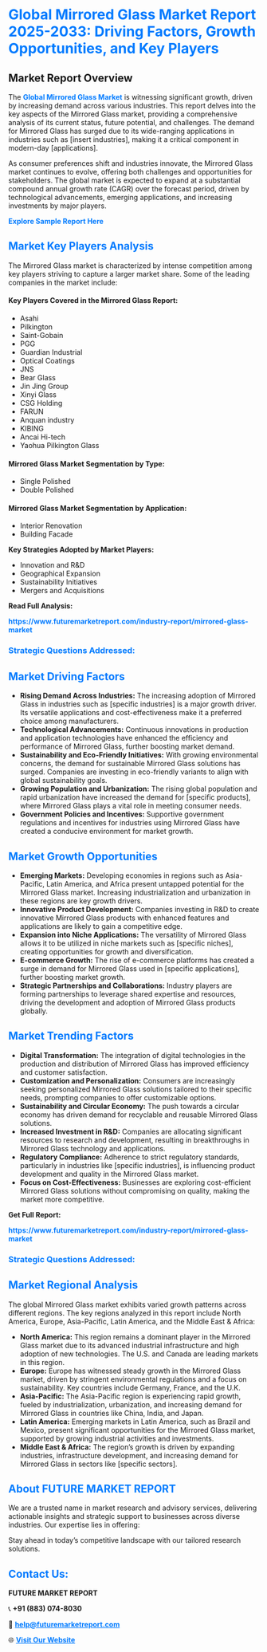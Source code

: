 <h1 style="color: #007BFF;">Global Mirrored Glass Market Report 2025-2033: Driving Factors, Growth Opportunities, and Key Players</h1>

<section id="overview">
<h2>Market Report Overview</h2>
<p>The <a href="https://www.futuremarketreport.com/industry-report/mirrored-glass-market" style="color: #007BFF; text-decoration: none;"><strong>Global Mirrored Glass Market</strong></a> is witnessing significant growth, driven by increasing demand across various industries. This report delves into the key aspects of the Mirrored Glass market, providing a comprehensive analysis of its current status, future potential, and challenges. The demand for Mirrored Glass has surged due to its wide-ranging applications in industries such as [insert industries], making it a critical component in modern-day [applications].</p>
<p>As consumer preferences shift and industries innovate, the Mirrored Glass market continues to evolve, offering both challenges and opportunities for stakeholders. The global market is expected to expand at a substantial compound annual growth rate (CAGR) over the forecast period, driven by technological advancements, emerging applications, and increasing investments by major players.</p>
</section>

<section id="overview">
<p><a href="https://www.futuremarketreport.com/request-sample/reportId=52729" style="color: #007BFF; text-decoration: none;"><strong>Explore Sample Report Here</strong></a></p>
</section>

<section id="key-players">
<h2 style="color: #007BFF;">Market Key Players Analysis</h2>
<p>The Mirrored Glass market is characterized by intense competition among key players striving to capture a larger market share. Some of the leading companies in the market include:</p>
<h4>Key Players Covered in the Mirrored Glass Report:</h4>
<ul><li>Asahi</li><li>Pilkington</li><li>Saint-Gobain</li><li>PGG</li><li>Guardian Industrial</li><li>Optical Coatings</li><li>JNS</li><li>Bear Glass</li><li>Jin Jing Group</li><li>Xinyi Glass</li><li>CSG Holding</li><li>FARUN</li><li>Anquan industry</li><li>KIBING</li><li>Ancai Hi-tech</li><li>Yaohua Pilkington Glass</li></ul>
<h4>Mirrored Glass Market Segmentation by Type:</h4>
<ul><li>Single Polished</li><li>Double Polished</li></ul>

<h4>Mirrored Glass Market Segmentation by Application:</h4>
<ul><li>Interior Renovation</li><li>Building Facade</li></ul>
<p><strong>Key Strategies Adopted by Market Players:</strong></p>
<ul>
<li>Innovation and R&D</li>
<li>Geographical Expansion</li>
<li>Sustainability Initiatives</li>
<li>Mergers and Acquisitions</li>
</ul>
</section>

<section>
<p><strong>Read Full Analysis: </strong></p><a href="https://www.futuremarketreport.com/industry-report/mirrored-glass-market" style="color: #007BFF; text-decoration: none;"><strong>https://www.futuremarketreport.com/industry-report/mirrored-glass-market</strong></a>
<h3 style="color: #007BFF;">Strategic Questions Addressed:</h3>
</section>

<section id="driving-factors">
<h2 style="color: #007BFF;">Market Driving Factors</h2>
<ul>
<li><strong>Rising Demand Across Industries:</strong> The increasing adoption of Mirrored Glass in industries such as [specific industries] is a major growth driver. Its versatile applications and cost-effectiveness make it a preferred choice among manufacturers.</li>
<li><strong>Technological Advancements:</strong> Continuous innovations in production and application technologies have enhanced the efficiency and performance of Mirrored Glass, further boosting market demand.</li>
<li><strong>Sustainability and Eco-Friendly Initiatives:</strong> With growing environmental concerns, the demand for sustainable Mirrored Glass solutions has surged. Companies are investing in eco-friendly variants to align with global sustainability goals.</li>
<li><strong>Growing Population and Urbanization:</strong> The rising global population and rapid urbanization have increased the demand for [specific products], where Mirrored Glass plays a vital role in meeting consumer needs.</li>
<li><strong>Government Policies and Incentives:</strong> Supportive government regulations and incentives for industries using Mirrored Glass have created a conducive environment for market growth.</li>
</ul>
</section>

<section id="growth-opportunities">
<h2 style="color: #007BFF;">Market Growth Opportunities</h2>
<ul>
<li><strong>Emerging Markets:</strong> Developing economies in regions such as Asia-Pacific, Latin America, and Africa present untapped potential for the Mirrored Glass market. Increasing industrialization and urbanization in these regions are key growth drivers.</li>
<li><strong>Innovative Product Development:</strong> Companies investing in R&D to create innovative Mirrored Glass products with enhanced features and applications are likely to gain a competitive edge.</li>
<li><strong>Expansion into Niche Applications:</strong> The versatility of Mirrored Glass allows it to be utilized in niche markets such as [specific niches], creating opportunities for growth and diversification.</li>
<li><strong>E-commerce Growth:</strong> The rise of e-commerce platforms has created a surge in demand for Mirrored Glass used in [specific applications], further boosting market growth.</li>
<li><strong>Strategic Partnerships and Collaborations:</strong> Industry players are forming partnerships to leverage shared expertise and resources, driving the development and adoption of Mirrored Glass products globally.</li>
</ul>
</section>

<section id="trending-factors">
<h2 style="color: #007BFF;">Market Trending Factors</h2>
<ul>
<li><strong>Digital Transformation:</strong> The integration of digital technologies in the production and distribution of Mirrored Glass has improved efficiency and customer satisfaction.</li>
<li><strong>Customization and Personalization:</strong> Consumers are increasingly seeking personalized Mirrored Glass solutions tailored to their specific needs, prompting companies to offer customizable options.</li>
<li><strong>Sustainability and Circular Economy:</strong> The push towards a circular economy has driven demand for recyclable and reusable Mirrored Glass solutions.</li>
<li><strong>Increased Investment in R&D:</strong> Companies are allocating significant resources to research and development, resulting in breakthroughs in Mirrored Glass technology and applications.</li>
<li><strong>Regulatory Compliance:</strong> Adherence to strict regulatory standards, particularly in industries like [specific industries], is influencing product development and quality in the Mirrored Glass market.</li>
<li><strong>Focus on Cost-Effectiveness:</strong> Businesses are exploring cost-efficient Mirrored Glass solutions without compromising on quality, making the market more competitive.</li>
</ul>
</section>

<section>
<p><strong>Get Full Report: </strong></p><a href="https://www.futuremarketreport.com/industry-report/mirrored-glass-market" style="color: #007BFF; text-decoration: none;"><strong>https://www.futuremarketreport.com/industry-report/mirrored-glass-market</strong></a>
<h3 style="color: #007BFF;">Strategic Questions Addressed:</h3>
</section>


<section id="regional-analysis">
<h2 style="color: #007BFF;">Market Regional Analysis</h2>
<p>The global Mirrored Glass market exhibits varied growth patterns across different regions. The key regions analyzed in this report include North America, Europe, Asia-Pacific, Latin America, and the Middle East & Africa:</p>
<ul>
<li><strong>North America:</strong> This region remains a dominant player in the Mirrored Glass market due to its advanced industrial infrastructure and high adoption of new technologies. The U.S. and Canada are leading markets in this region.</li>
<li><strong>Europe:</strong> Europe has witnessed steady growth in the Mirrored Glass market, driven by stringent environmental regulations and a focus on sustainability. Key countries include Germany, France, and the U.K.</li>
<li><strong>Asia-Pacific:</strong> The Asia-Pacific region is experiencing rapid growth, fueled by industrialization, urbanization, and increasing demand for Mirrored Glass in countries like China, India, and Japan.</li>
<li><strong>Latin America:</strong> Emerging markets in Latin America, such as Brazil and Mexico, present significant opportunities for the Mirrored Glass market, supported by growing industrial activities and investments.</li>
<li><strong>Middle East & Africa:</strong> The region’s growth is driven by expanding industries, infrastructure development, and increasing demand for Mirrored Glass in sectors like [specific sectors].</li>
</ul>
</section>

<footer>
<h2 style="color: #007BFF;">About FUTURE MARKET REPORT</h2>
<p>We are a trusted name in market research and advisory services, delivering actionable insights and strategic support to businesses across diverse industries. Our expertise lies in offering:</p>

<p>Stay ahead in today’s competitive landscape with our tailored research solutions.</p>

<h2 style="color: #007BFF;">Contact Us:</h2>
<p><strong>FUTURE MARKET REPORT</strong></p>
<p>📞 <strong>+91 (883) 074-8030</strong></p>
<p>📧 <strong><a href="mailto:help@futuremarketreport.com" style="color: #007BFF;">help@futuremarketreport.com</a></strong></p>
<p>🌐 <strong><a href="https://www.futuremarketreport.com/" style="color: #007BFF;">Visit Our Website</a></strong></p>
</footer>